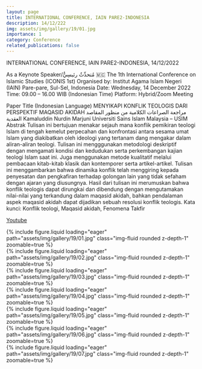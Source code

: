 ```yaml
---
layout: page
title: INTERNATIONAL CONFERENCE, IAIN PARE2-INDONESIA
description: 14/12/222
img: assets/img/gallery/19/01.jpg
importance: 1
category: Conference
related_publications: false
---
```


<p class="distill-post-title">INTERNATIONAL CONFERENCE, IAIN PARE2-INDONESIA, 14/12/2022</p>

As a Keynote Speaker/مُتحدِّثٌ رئيسِيٌّ 🇲🇨 The 1th International Conference on Islamic Studies (ICONIS 1st) Organised by: Institut Agama Islam Negeri (IAIN) Pare-pare, Sul-Sel, Indonesia Date: Wednesday, 14 December 2022 Time: 09.00 – 16.00 WIB (Indonesian Time) Platform: Hybrid/Zoom Meeting

Paper Title (Indonesian Language) MENYIKAPI KONFLIK TEOLOGIS DARI PERSPEKTIF MAQASID AKIDAH مراجعة الصراعات الكلامية من منظور المقاصد العقدية Kamaluddin Nurdin Marjuni Universiti Sains Islam Malaysia – USIM Abstrak Tulisan ini bertujuan menakar sejauh mana konflik pemikiran teologi Islam di tengah kemelut perpecahan dan konfrontasi antara sesama umat Islam yang diakibatkan oleh ideologi yang tertanam dang mengakar dalam aliran-aliran teologi. Tulisan ini mengggunakan metodologi deskriptif dengan mengamati kondisi dan kedudukan serta perkembangan kajian teologi Islam saat ini. Juga menggunakan metode kualitatif melalui pembacaan kitab-kitab klasik dan kontemporer serta artikel-artikel. Tulisan ini menggambarkan bahwa dinamika konflik telah menggiring kepada penyesatan dan pengkafiran terhadap golongan lain yang tidak sefaham dengan ajaran yang diusungnya. Hasil dari tulisan ini merumuskan bahwa konflik teologis dapat dirungkai dan dibendung dengan mengutamakan nilai-nilai yang terkandung dalam maqasid akidah, bahkan pendalaman aspek maqasid akidah dapat dijadikan sebuah resolusi konflik teologis. Kata kunci: Konflik teologi, Maqasid akidah, Fenomena Takfir

[Youtube](https://www.youtube.com/watch?v=6qVR0KLBg_0)

<div class="row mt-3">
    <div class="col-sm mt-3 mt-md-0">
        {% include figure.liquid loading="eager" path="assets/img/gallery/19/01.jpg" class="img-fluid rounded z-depth-1" zoomable=true %}
    </div>
    <div class="col-sm mt-3 mt-md-0">
        {% include figure.liquid loading="eager" path="assets/img/gallery/19/02.jpg" class="img-fluid rounded z-depth-1" zoomable=true %}
    </div>
    <div class="col-sm mt-3 mt-md-0">
        {% include figure.liquid loading="eager" path="assets/img/gallery/19/03.jpg" class="img-fluid rounded z-depth-1" zoomable=true %}
    </div>
</div>
<div class="row mt-3">
    <div class="col-sm mt-3 mt-md-0">
        {% include figure.liquid loading="eager" path="assets/img/gallery/19/04.jpg" class="img-fluid rounded z-depth-1" zoomable=true %}
    </div>
    <div class="col-sm mt-3 mt-md-0">
        {% include figure.liquid loading="eager" path="assets/img/gallery/19/05.jpg" class="img-fluid rounded z-depth-1" zoomable=true %}
    </div>
    
</div>
<div class="row mt-3">
    <div class="col-sm mt-3 mt-md-0">
        {% include figure.liquid loading="eager" path="assets/img/gallery/19/06.jpg" class="img-fluid rounded z-depth-1" zoomable=true %}
    </div>
    <div class="col-sm mt-3 mt-md-0">
        {% include figure.liquid loading="eager" path="assets/img/gallery/19/07.jpg" class="img-fluid rounded z-depth-1" zoomable=true %}
    </div>
</div>
